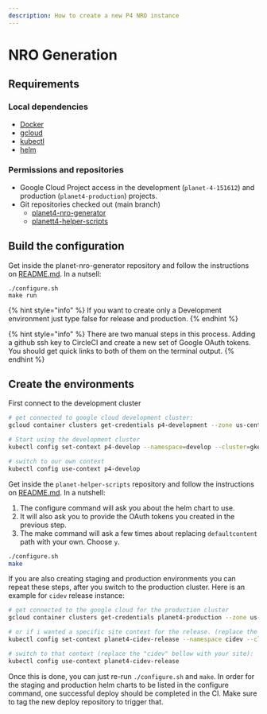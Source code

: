 ```yaml
---
description: How to create a new P4 NRO instance
---
```


# NRO Generation

## Requirements

### Local dependencies

* [Docker](https://www.docker.com/)
* [gcloud](https://cloud.google.com/sdk/docs/)
* [kubectl](https://kubernetes.io/docs/tasks/tools/install-kubectl/)
* [helm](https://github.com/helm/helm/releases)

### Permissions and repositories

* Google Cloud Project access in the development (`planet-4-151612`) and production (`planet4-production`) projects.
* Git repositories checked out (main branch)
  * [planet4-nro-generator](https://github.com/greenpeace/planet4-nro-generator/)
  * [planett4-helper-scripts](https://github.com/greenpeace/planet4-helper-scripts)

## Build the configuration

Get inside the planet-nro-generator repository and follow the instructions on [README.md](https://github.com/greenpeace/planet4-nro-generator/blob/main/README.md). In a nutsell:

```
./configure.sh
make run
```

{% hint style="info" %}
If you want to create only a Development environment just type false for release and production.
{% endhint %}

{% hint style="info" %}
There are two manual steps in this process. Adding a github ssh key to CircleCI and create a new set of Google OAuth tokens. You should get quick links to both of them on the terminal output.
{% endhint %}

## Create the environments

First connect to the development cluster

```bash
# get connected to google cloud development cluster:
gcloud container clusters get-credentials p4-development --zone us-central1-a --project planet-4-151612

# Start using the development cluster
kubectl config set-context p4-develop --namespace=develop --cluster=gke_planet-4-151612_us-central1-a_p4-development --user=gke_planet-4-151612_us-central1-a_p4-development

# switch to our own context
kubectl config use-context p4-develop
```

Get inside the `planet-helper-scripts` repository and follow the instructions on [README.md](https://github.com/greenpeace/planet4-helper-scripts/blob/master/README.md). In a nutshell:

1. The configure command will ask you about the helm chart to use.
2. It will also ask you to provide the OAuth tokens you created in the previous step.
3. The make command will ask a few times about replacing `defaultcontent` path with your own. Choose `y`.

```bash
./configure.sh
make
```

If you are also creating staging and production environments you can repeat these steps, after you switch to the production cluster. Here is an example for `cidev` release instance:

```bash
# get connected to the google cloud for the production cluster
gcloud container clusters get-credentials planet4-production --zone us-central1-a --project planet4-production

# or if i wanted a specific site context for the release. (replace the "cidev" bellow with your site):
kubectl config set-context planet4-cidev-release --namespace cidev --cluster gke_planet4-production_us-central1-a_planet4-production --user gke_planet4-production_us-central1-a_planet4-production

# switch to that context (replace the "cidev" bellow with your site):
kubectl config use-context planet4-cidev-release
```

Once this is done, you can just re-run `./configure.sh` and `make`. In order for the staging and production helm charts to be listed in the configure command, one successful deploy should be completed in the CI. Make sure to tag the new deploy repository to trigger that.
